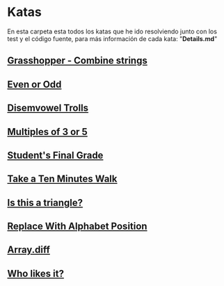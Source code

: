# Katas

En esta carpeta esta todos los katas que he ido resolviendo junto con los test y el código fuente, para más información de cada kata: "**Details.md**"

## [Grasshopper - Combine strings](./Grasshopper%20-%20Combine%20strings/Details.md)

## [Even or Odd](./Even%20or%20Odd/Details.md)

## [Disemvowel Trolls](./Disemvowel%20Trolls/Details.md)

## [Multiples of 3 or 5](./Multiples%20of%203%20or%205/Details.md)

## [Student's Final Grade](./Student's%20Final%20Grade/Details.md)

## [Take a Ten Minutes Walk](./Take%20a%20Ten%20Minutes%20Walk/Details.md)

## [Is this a triangle?](./Is%20this%20a%20triangle❓/Details.md)

## [Replace With Alphabet Position](./Replace%20With%20Alphabet%20Position/Details.md)

## [Array.diff](./Array.diff/Details.md)

## [Who likes it?](./Who%20likes%20it❓/Details.md)